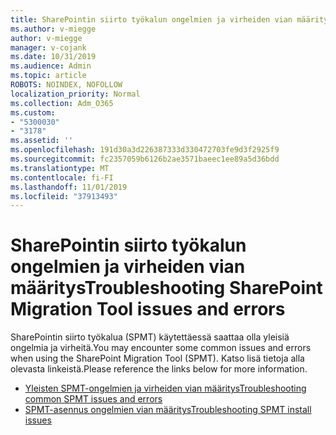 ```yaml
---
title: SharePointin siirto työkalun ongelmien ja virheiden vian määritys
ms.author: v-miegge
author: v-miegge
manager: v-cojank
ms.date: 10/31/2019
ms.audience: Admin
ms.topic: article
ROBOTS: NOINDEX, NOFOLLOW
localization_priority: Normal
ms.collection: Adm_O365
ms.custom:
- "5300030"
- "3178"
ms.assetid: ''
ms.openlocfilehash: 191d30a3d226387333d330472703fe9d3f2925f9
ms.sourcegitcommit: fc2357059b6126b2ae3571baeec1ee89a5d36bdd
ms.translationtype: MT
ms.contentlocale: fi-FI
ms.lasthandoff: 11/01/2019
ms.locfileid: "37913493"
---
```

# <a name="troubleshooting-sharepoint-migration-tool-issues-and-errors"></a><span data-ttu-id="a2d7f-102">SharePointin siirto työkalun ongelmien ja virheiden vian määritys</span><span class="sxs-lookup"><span data-stu-id="a2d7f-102">Troubleshooting SharePoint Migration Tool issues and errors</span></span>

<span data-ttu-id="a2d7f-103">SharePointin siirto työkalua (SPMT) käytettäessä saattaa olla yleisiä ongelmia ja virheitä.</span><span class="sxs-lookup"><span data-stu-id="a2d7f-103">You may encounter some common issues and errors when using the SharePoint Migration Tool (SPMT).</span></span> <span data-ttu-id="a2d7f-104">Katso lisä tietoja alla olevasta linkeistä.</span><span class="sxs-lookup"><span data-stu-id="a2d7f-104">Please reference the links below for more information.</span></span>

* [<span data-ttu-id="a2d7f-105">Yleisten SPMT-ongelmien ja virheiden vian määritys</span><span class="sxs-lookup"><span data-stu-id="a2d7f-105">Troubleshooting common SPMT issues and errors</span></span>](https://docs.microsoft.com/sharepointmigration/troubleshooting-common-spmt-issues)
* [<span data-ttu-id="a2d7f-106">SPMT-asennus ongelmien vian määritys</span><span class="sxs-lookup"><span data-stu-id="a2d7f-106">Troubleshooting SPMT install issues</span></span>](https://docs.microsoft.com/sharepointmigration/spmt-install-issues)